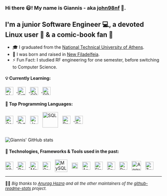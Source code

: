 ### Hi there 😃! My name is Giannis - aka [john98nf](https://github.com/john98nf) 👋.
## I'm a junior Software Engineer 💻, a devoted Linux user 🐧 & a comic-book fan 🦸
- 🎓 I graduated from the [National Technical University of Athens](https://www.ntua.gr/en/).
- 🌆 I was born and raised in [New Filadelfeia](https://en.wikipedia.org/wiki/Nea_Filadelfeia).
- ⚡ Fun Fact: I studied RF engineering for one semester, before switching to Computer Science.

#### 💡 Currently Learning:
<a href="https://www.ibm.com/products/zos">
<img align="center" alt="z/OS" width="26px" style="padding-right:10px" src="https://user-images.githubusercontent.com/45902117/202741219-30f516d6-6216-429a-959e-0d5f183b5642.png" />
<a/>
<a href="https://www.ibm.com/products/pli-compiler-zos">
<img align="center" alt="Enterprise PL/I" width="26px" style="padding-right:10px" src="https://user-images.githubusercontent.com/45902117/202743116-388e838b-b50c-4014-a250-b176a63b103e.png" />
<a/>
<a href="https://developer.ibm.com/languages/cobol/">
<img align="center" alt="COBOL" width="26px" style="padding-right:10px" src="https://user-images.githubusercontent.com/45902117/202741322-83e9ad86-a639-4aef-86d0-8519a79f5372.png" />
<a/>
<a href="https://www.ibm.com/products/db2">
<img align="center" alt="DB2" width="26px" style="padding-right:10px" src="https://user-images.githubusercontent.com/45902117/202740476-1d09131a-e71f-42f8-bc9b-32deee8c8b0b.png" />
<a/>
<br/>

#### 🚀 Top Programming Languages:
<a href="https://golang.org/">
<img align="center" alt="Go" width="26px" style="padding-right:10px" src="https://user-images.githubusercontent.com/45902117/116987179-6822f680-acd7-11eb-8906-bb88cfca0f12.png" />
<a/>
<a href="https://www.python.org/">
<img align="center" alt="Python" width="26px" style="padding-right:10px" src="https://user-images.githubusercontent.com/45902117/116986857-f77bda00-acd6-11eb-8c41-5d2ed8cd9515.png" /><a/>
<a href="https://www.java.com/en/">
<img align="center" alt="Java" width="26px" style="padding-right:10px" src="https://user-images.githubusercontent.com/45902117/116988041-80474580-acd8-11eb-9d8b-49064a16c3ed.png" /><a/>
<a href="https://www.db-book.com/">
<img align="center" alt="SQL" width="50px" style="padding-right:10px" src="https://user-images.githubusercontent.com/45902117/148291392-fa4e0f58-72ea-4365-92ab-13f6ff306e32.png" /><a/>
<a href="https://www.gnu.org/software/bash/">
<img align="center" alt="Bash" width="26px" style="padding-right:10px" src="https://user-images.githubusercontent.com/45902117/148287066-a46f1945-71d5-4136-99d4-11eb52f19e7a.png" />
<a/>
<a href="https://www.cplusplus.com/">
<img align="center" alt="C++" width="26px" style="padding-right:10px" src="https://user-images.githubusercontent.com/45902117/116986978-25611e80-acd7-11eb-9197-be8a3a37f0ae.png" /><a/>

<br/>
<br/>

![Giannis' GitHub stats](https://github-readme-stats.vercel.app/api?username=john98nf&count_private=true&theme=midnight-purple&show_icons=true)
<!-- ![Top Langs](https://github-readme-stats.vercel.app/api/top-langs/?username=john98nf&layout=compact&hide=css,html&theme=midnight-purple)
<font size="2">*NOTE: Top languages does not indicate my skill level or something like that, it's a github metric of which languages i have the most code on github.*</font> -->

#### 🧰 Technologies, Frameworks & Tools used in the past:
<a href="https://kubernetes.io/">
<img align="center" alt="K8s" width="26px" style="padding-right:10px" src="https://user-images.githubusercontent.com/45902117/116987242-7a9d3000-acd7-11eb-949e-075ebc06cac3.png" />
<a/>
<a href="https://www.docker.com/">
<img align="center" alt="Docker" width="26px" style="padding-right:10px" src="https://user-images.githubusercontent.com/45902117/116987211-7113c800-acd7-11eb-9727-f61eec8feb90.png" />
<a/>
<a href="https://maven.apache.org/">
<img align="center" alt="Maven" width="26px" style="padding-right:10px" src="https://user-images.githubusercontent.com/45902117/148289539-977f0591-2956-41e1-970f-6525239edf3a.png" /><a/>
<a href="https://gradle.org/">
<img align="center" alt="Gradle" width="26px" style="padding-right:10px" src="https://user-images.githubusercontent.com/45902117/116988388-f77cd980-acd8-11eb-8d21-4e29cb8122c5.png" /><a/>
<a href="https://www.mysql.com/">
<img align="center" alt="MySQL" width="40px" style="padding-right:10px" src="https://user-images.githubusercontent.com/45902117/116988453-0e233080-acd9-11eb-9f56-9f9ba2c4568c.png" /><a/>
<a href="https://www.mongodb.com/2">
<img align="center" alt="MongoDB" width="20px" style="padding-right:10px" src="https://user-images.githubusercontent.com/45902117/148289177-7ec499b1-746c-4773-97c1-41e00e556d5d.png"  /><a/>
<a href="https://www.anaconda.com/">
<img align="center" alt="Anaconda" width="26px" style="padding-right:10px" src="https://user-images.githubusercontent.com/45902117/116997952-2ea5b780-ace6-11eb-8d4c-7584bba6ff83.png" /><a/>
<a href="https://flask.palletsprojects.com/en/1.1.x/">
<img align="center" alt="Flask" width="26px" style="padding-right:10px" src="https://user-images.githubusercontent.com/45902117/116989185-15970980-acda-11eb-9316-412f130ff75e.png" /><a/>
<a href="https://spring.io/projects/spring-boot">
<img align="center" alt="SpringBoot" width="26px" style="padding-right:10px" src="https://user-images.githubusercontent.com/45902117/116988419-03689b80-acd9-11eb-8667-ad0f823f0654.png" /><a/>
<a href="https://restlet.talend.com/">
<img align="center" alt="Restlet" width="26px" style="padding-right:10px" src="https://user-images.githubusercontent.com/45902117/116998052-5432c100-ace6-11eb-8bec-b6dd5f26e57e.png" /><a/>
<a href="https://angular.io/">
<img align="center" alt="Angular" width="30px" style="padding-right:10px" src="https://user-images.githubusercontent.com/45902117/116988306-de742880-acd8-11eb-930d-0f1e1a84043e.png" /><a/>
<a href="https://www.typescriptlang.org/">
<img align="center" alt="TypeScript" width="26px" src="https://user-images.githubusercontent.com/45902117/116998176-7debe800-ace6-11eb-9938-d843b69a8f81.png" /><a/>

<br/>

---
<font size="2">🙏🏻 *Big thanks to [Anurag Hazra](https://github.com/anuraghazra) and all the other maintainers of the [github-readme-stats](https://github.com/anuraghazra/github-readme-stats) project.*</font>
